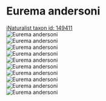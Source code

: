 
Eurema andersoni
================
  
[iNaturalist taxon id: 149411](https://www.inaturalist.org/taxa/149411)  
![Eurema andersoni](https://inaturalist-open-data.s3.amazonaws.com/photos/245436897/medium.jpeg)  
![Eurema andersoni](https://inaturalist-open-data.s3.amazonaws.com/photos/245436907/medium.jpeg)  
![Eurema andersoni](https://inaturalist-open-data.s3.amazonaws.com/photos/245436921/medium.jpeg)  
![Eurema andersoni](https://inaturalist-open-data.s3.amazonaws.com/photos/245436931/medium.jpeg)  
![Eurema andersoni](https://inaturalist-open-data.s3.amazonaws.com/photos/245436941/medium.jpeg)  
![Eurema andersoni](https://inaturalist-open-data.s3.amazonaws.com/photos/245436897/medium.jpeg)  
![Eurema andersoni](https://inaturalist-open-data.s3.amazonaws.com/photos/245436907/medium.jpeg)  
![Eurema andersoni](https://inaturalist-open-data.s3.amazonaws.com/photos/245436921/medium.jpeg)  
![Eurema andersoni](https://inaturalist-open-data.s3.amazonaws.com/photos/245436931/medium.jpeg)  
![Eurema andersoni](https://inaturalist-open-data.s3.amazonaws.com/photos/245436941/medium.jpeg)